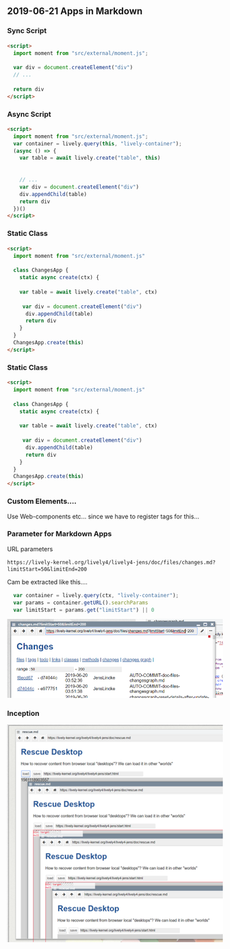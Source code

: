 ## 2019-06-21 Apps in Markdown



###  Sync Script


```markdown
<script>
  import moment from "src/external/moment.js";  
  
  var div = document.createElement("div")
  // ...
  
  return div
</script>

```

###  Async Script


```markdown
<script>
  import moment from "src/external/moment.js";  
  var container = lively.query(this, "lively-container");
  (async () => {
    var table = await lively.create("table", this)
    
    
    // ...
    var div = document.createElement("div")
    div.appendChild(table)
    return div
  })()
</script>

```


### Static Class 

```markdown
<script>
  import moment from "src/external/moment.js"
  
  class ChangesApp {
    static async create(ctx) {
    
    var table = await lively.create("table", ctx)
   
     var div = document.createElement("div")
      div.appendChild(table)
      return div
    }
  }
  ChangesApp.create(this)
</script>
```


### Static Class 

```markdown
<script>
  import moment from "src/external/moment.js"
  
  class ChangesApp {
    static async create(ctx) {
    
    var table = await lively.create("table", ctx)
   
     var div = document.createElement("div")
      div.appendChild(table)
      return div
    }
  }
  ChangesApp.create(this)
</script>
```

### Custom Elements....

Use Web-components etc... since we have to register tags for this...



### Parameter for Markdown Apps


URL parameters


```
https://lively-kernel.org/lively4/lively4-jens/doc/files/changes.md?limitStart=50&limitEnd=200
```

Cam be extracted like this....

```javascript
  var container = lively.query(ctx, "lively-container");
  var params = container.getURL().searchParams
  var limitStart = params.get("limitStart") || 0 
```


![](markdown_parameter.png)

### Inception

![](inception_bug.png)



